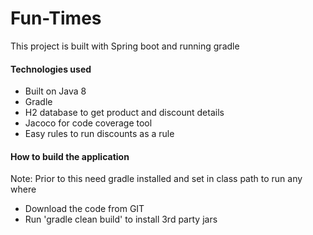 # Fun-Times

This project is built with Spring boot and running gradle

#### Technologies used
- Built on Java 8
- Gradle
- H2 database to get product and discount details
- Jacoco for code coverage tool
- Easy rules to run discounts as a rule

#### How to build the application

Note: Prior to this need gradle installed and set in class path to run any where

- Download the code from GIT
- Run 'gradle clean build' to install 3rd party jars

